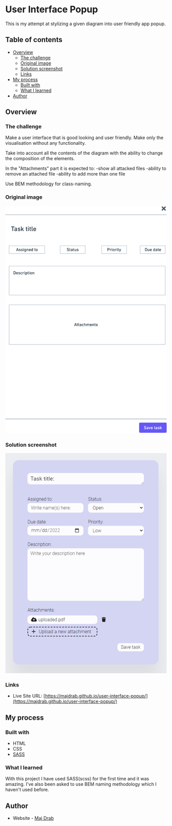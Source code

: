 # User Interface Popup

This is my attempt at stylizing a given diagram into user friendly app popup.

## Table of contents

-  [Overview](#overview)
   -  [The challenge](#the-challenge)
   -  [Original image](#original-image)
   -  [Solution screenshot](#solution-screenshot)
   -  [Links](#links)
-  [My process](#my-process)
   -  [Built with](#built-with)
   -  [What I learned](#what-i-learned)
-  [Author](#author)

## Overview

### The challenge

Make a user interface that is good looking and user friendly. Make only the visualisation without any functionality.

Take into account all the contents of the diagram with the ability to change the composition of the elements.

In the "Attachments" part it is expected to:
-show all attacked files
-ability to remove an attached file
-ability to add more than one file

Use BEM methodology for class-naming.

### Original image

![Original image of the menu](./diagram.png)

### Solution screenshot

![My screenshot of the coding challenge](./Screenshot.png)

### Links

-  Live Site URL: [https://majdrab.github.io/user-interface-popup/](https://majdrab.github.io/user-interface-popup/)

## My process

### Built with

-  HTML
-  CSS
-  [SASS](https://sass-lang.com/guide)

### What I learned

With this project I have used SASS(scss) for the first time and it was amazing. I've also been asked to use BEM naming methodology which I haven't used before.

## Author

-  Website - [Maj Drab](https://majdrab.github.io/)
